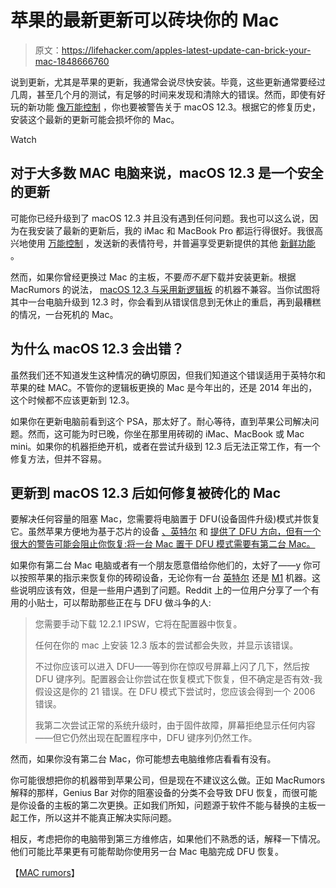 # 苹果的最新更新可以砖块你的 Mac

> 原文：<https://lifehacker.com/apples-latest-update-can-brick-your-mac-1848666760>

说到更新，尤其是苹果的更新，我通常会说尽快安装。毕竟，这些更新通常要经过几周，甚至几个月的测试，有足够的时间来发现和清除大的错误。然而，即使有好玩的新功能 [像万能控制](https://lifehacker.com/how-to-enable-universal-control-between-your-mac-and-1848665891) ，你也要被警告关于 macOS 12.3。根据它的修复历史，安装这个最新的更新可能会损坏你的 Mac。

Watch

## 对于大多数 MAC 电脑来说，macOS 12.3 是一个安全的更新

可能你已经升级到了 macOS 12.3 并且没有遇到任何问题。我也可以这么说，因为在我安装了最新的更新后，我的 iMac 和 MacBook Pro 都运行得很好。我很高兴地使用 [万能控制](https://lifehacker.com/how-to-enable-universal-control-between-your-mac-and-1848665891) ，发送新的表情符号，并普遍享受更新提供的其他 [新鲜功能](https://lifehacker.com/all-the-best-new-iphone-and-mac-features-worth-knowing-1848645135) 。

然而，如果你曾经更换过 Mac 的主板，不要*而不是*下载并安装更新。根据 MacRumors 的说法， [macOS 12.3 与采用新逻辑板](https://www.macrumors.com/2022/03/17/macos-monterey-bricking-macs-logic-boards/) 的机器不兼容。当你试图将其中一台电脑升级到 12.3 时，你会看到从错误信息到无休止的重启，再到最糟糕的情况，一台死机的 Mac。

## 为什么 macOS 12.3 会出错？

虽然我们还不知道发生这种情况的确切原因，但我们知道这个错误适用于英特尔和苹果的硅 MAC。不管你的逻辑板更换的 Mac 是今年出的，还是 2014 年出的，这个时候都不应该更新到 12.3。

如果你在更新电脑前看到这个 PSA，那太好了。耐心等待，直到苹果公司解决问题。然而，这可能为时已晚，你坐在那里用砖砌的 iMac、MacBook 或 Mac mini。如果你的机器拒绝开机，或者在尝试升级到 12.3 后无法正常工作，有一个修复方法，但并不容易。

## 更新到 macOS 12.3 后如何修复被砖化的 Mac

要解决任何容量的阻塞 Mac，您需要将电脑置于 DFU(设备固件升级)模式并恢复它。虽然苹果方便地为基于芯片的设备 [、英特尔](https://support.apple.com/guide/apple-configurator-2/revive-or-restore-an-intel-based-mac-apdebea5be51/mac) 和 [提供了 DFU 方向，但有一个很大的警告可能会阻止你恢复:将一台 Mac 置于 DFU 模式需要有第二台 Mac。](https://support.apple.com/guide/apple-configurator-2/revive-or-restore-a-mac-with-apple-silicon-apdd5f3c75ad/mac)

如果你有第二台 Mac 电脑或者有一个朋友愿意借给你他们的，太好了——y 你可以按照苹果的指示来恢复你的砖砌设备，无论你有一台 [英特尔](https://support.apple.com/guide/apple-configurator-2/revive-or-restore-an-intel-based-mac-apdebea5be51/mac) 还是 [M1](https://support.apple.com/guide/apple-configurator-2/revive-or-restore-a-mac-with-apple-silicon-apdd5f3c75ad/mac) 机器。这些说明应该有效，但是一些用户遇到了问题。Reddit 上的一位用户分享了一个有用的小贴士，可以帮助那些正在与 DFU 做斗争的人:

> 您需要手动下载 12.2.1 IPSW，它将在配置器中恢复。
> 
> 任何在你的 mac 上安装 12.3 版本的尝试都会失败，并显示该错误。
> 
> 不过你应该可以进入 DFU——等到你在惊叹号屏幕上闪了几下，然后按 DFU 键序列。配置器会让你尝试在恢复模式下恢复，但不确定是否有效-我假设这是你的 21 错误。在 DFU 模式下尝试时，您应该会得到一个 2006 错误。
> 
> 我第二次尝试正常的系统升级时，由于固件故障，屏幕拒绝显示任何内容——但它仍然出现在配置程序中，DFU 键序列仍然工作。

然而，如果你没有第二台 Mac，你可能想去电脑维修店看看有没有。

你可能很想把你的机器带到苹果公司，但是现在不建议这么做。正如 MacRumors 解释的那样，Genius Bar 对你的阻塞设备的分类不会导致 DFU 恢复，而很可能是你设备的主板的第二次更换。正如我们所知，问题源于软件不能与替换的主板一起工作，所以这并不能真正解决实际问题。

相反，考虑把你的电脑带到第三方维修店，如果他们不熟悉的话，解释一下情况。他们可能比苹果更有可能帮助你使用另一台 Mac 电脑完成 DFU 恢复。

【[MAC rumors](https://www.macrumors.com/2022/03/17/macos-monterey-bricking-macs-logic-boards/)】